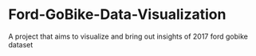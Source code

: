 # Ford-GoBike-Data-Visualization
A project that aims to visualize and bring out insights of 2017 ford gobike dataset
